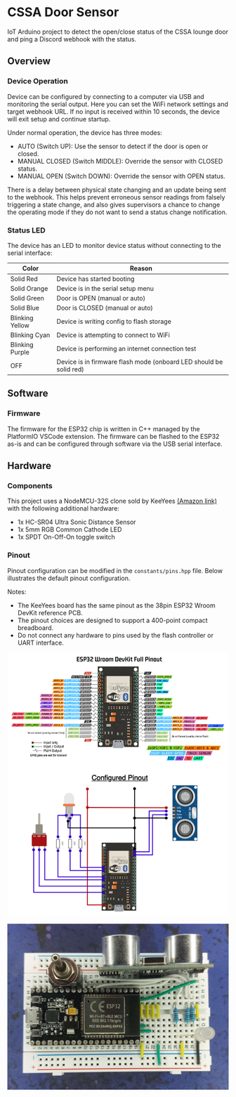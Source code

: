 # CSSA Door Sensor

IoT Arduino project to detect the open/close status of the CSSA lounge door and ping a Discord webhook with the status.

## Overview

### Device Operation

Device can be configured by connecting to a computer via USB and monitoring the serial output. Here you can set the WiFi network settings and target webhook URL. If no input is received within 10 seconds, the device will exit setup and continue startup.

Under normal operation, the device has three modes: 
- AUTO (Switch UP): Use the sensor to detect if the door is open or closed.
- MANUAL CLOSED (Switch MIDDLE): Override the sensor with CLOSED status.
- MANUAL OPEN (Switch DOWN): Override the sensor with OPEN status.

There is a delay between physical state changing and an update being sent to the webhook. This helps prevent erroneous sensor readings from falsely triggering a state change, and also gives supervisors a chance to change the operating mode if they do not want to send a status change notification.

### Status LED

The device has an LED to monitor device status without connecting to the serial interface:

| Color | Reason |
| -- | -- |
| Solid Red | Device has started booting |
| Solid Orange | Device is in the serial setup menu |
| Solid Green | Door is OPEN (manual or auto) |
| Solid Blue | Door is CLOSED (manual or auto) |
| Blinking Yellow | Device is writing config to flash storage |
| Blinking Cyan | Device is attempting to connect to WiFi |
| Blinking Purple | Device is performing an internet connection test |
| OFF | Device is in firmware flash mode (onboard LED should be solid red) |

## Software

### Firmware

The firmware for the ESP32 chip is written in C++ managed by the PlatformIO VSCode extension. The firmware can be flashed to the ESP32 as-is and can be configured through software via the USB serial interface.

## Hardware

### Components

This project uses a NodeMCU-32S clone sold by KeeYees [(Amazon link)](https://www.amazon.ca/dp/B07QCP2451) with the following additional hardware:

- 1x HC-SR04 Ultra Sonic Distance Sensor
- 1x 5mm RGB Common Cathode LED
- 1x SPDT On-Off-On toggle switch

### Pinout

Pinout configuration can be modified in the `constants/pins.hpp` file. Below illustrates the default pinout configuration.

Notes:
- The KeeYees board has the same pinout as the 38pin ESP32 Wroom DevKit reference PCB.
- The pinout choices are designed to support a 400-point compact breadboard.
- Do not connect any hardware to pins used by the flash controller or UART interface.

![](https://github.com/noahc3/cssa-door-sensor/raw/master/resources/pinout.png)

![](https://github.com/noahc3/cssa-door-sensor/raw/master/resources/breadboard.jpg)